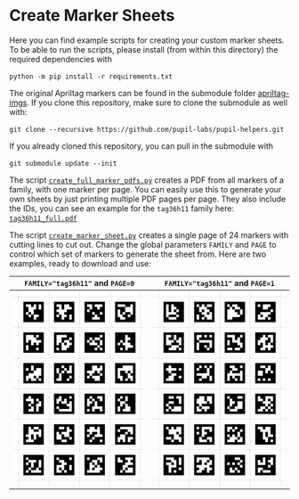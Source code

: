 # Create Marker Sheets

Here you can find example scripts for creating your custom marker sheets.
To be able to run the scripts, please install (from within this directory) the required dependencies with
```
python -m pip install -r requirements.txt
```

The original Apriltag markers can be found in the submodule folder [apriltag-imgs](./apriltag-imgs).
If you clone this repository, make sure to clone the submodule as well with:
```
git clone --recursive https://github.com/pupil-labs/pupil-helpers.git
```
If you already cloned this repository, you can pull in the submodule with
```
git submodule update --init
```

The script [`create_full_marker_pdfs.py`](./create_full_marker_pdfs.py) creates a PDF from all markers of a family, with one marker per page.
You can easily use this to generate your own sheets by just printing multiple PDF pages per page.
They also include the IDs, you can see an example for the `tag36h11` family here: [`tag36h11_full.pdf`](./tag36h11_full.pdf?raw=true)

The script [`create_marker_sheet.py`](./create_marker_sheet.py) creates a single page of 24 markers with cutting lines to cut out. Change the global parameters `FAMILY` and `PAGE` to control which set of markers to generate the sheet from.
Here are two examples, ready to download and use:

| `FAMILY="tag36h11"` and `PAGE=0`                                    | `FAMILY="tag36h11"` and `PAGE=1`                                     |
| ------------------------------------------------------------------- | -------------------------------------------------------------------- |
| [![](./apriltags_tag36h11_0-23.png)](./apriltags_tag36h11_0-23.png) | [![](./apriltags_tag36h11_24-47.png)](./apriltags_tag36h11_0-23.png) |

